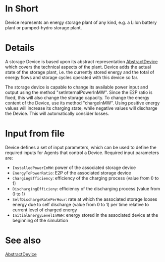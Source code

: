 # In Short
Device represents an energy storage plant of any kind, e.g. a LiIon battery plant or pumped-hydro storage plant.

# Details
A storage Device is based upon its abstract representation [AbstractDevice](./AbstractDevice) which covers the technical aspects of the  plant. Device adds the actual state of the storage plant, i.e. the currently stored energy and the total of energy flows and storage cycles operated with this device so far.

The storage device is capable to change its available power input and output using the method "setInternalPowerInMW". Since the E2P ratio is fixed, this will also change the storage capacity. 
To change the energy content of the Device, use its method "chargeInMW". Using positive energy values will increase its charging state, while negative values will discharge the Device. This will automatically consider losses.

# Input from file
Device defines a set of input parameters, which can be used to define the required inputs for Agents that control a Device. 
Required input parameters are:
* `InstalledPowerInMW`: power of the associated storage device
* `EnergyToPowerRatio`: E2P of the associated storage device
* `ChargingEfficiency`: efficiency of the charging process (value from 0 to 1)
* `DischargingEfficieny`: efficiency of the discharging process (value from 0 to 1)
* `SelfDischargeRatePerHour`: rate at which the associated storage looses energy due to self discharge (value from 0 to 1) per time relative to current level of charged energy
* `InitialEnergyLevelInMWH`: energy stored in the associated device at the beginning of the simulation

# See also
[AbstractDevice](./AbstractDevice)